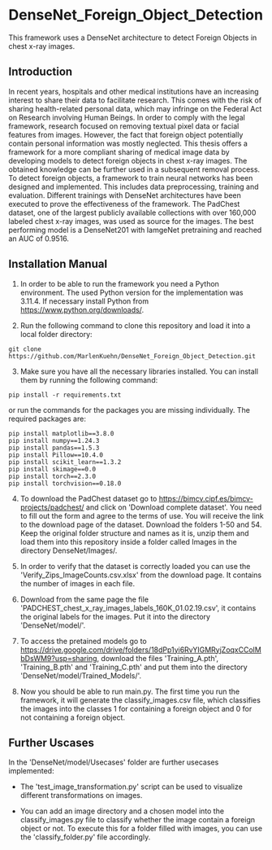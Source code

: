 <!-- markdownlint-disable -->

# DenseNet_Foreign_Object_Detection
This framework uses a DenseNet architecture to detect Foreign Objects in chest x-ray images.

## Introduction

In recent years, hospitals and other medical institutions have an increasing interest to share their data to facilitate research. This comes with the risk of sharing health-related personal data, which may infringe on the Federal Act on Research involving Human Beings. In order to comply with the legal framework, research focused on removing textual pixel data or facial features from images. However, the fact that foreign object potentially contain personal information was mostly neglected. This thesis offers a framework for a more compliant sharing of medical image data by developing models to detect foreign objects in chest x-ray images. The obtained knowledge can be further used in a subsequent removal process. To detect foreign objects, a framework to train neural networks has been designed and implemented. This includes data preprocessing, training and evaluation. Different trainings with DenseNet architectures have been executed to prove the effectiveness of the framework. The PadChest dataset, one of the largest publicly available collections with over 160,000 labeled chest x-ray images, was used as source for the images. The best performing model is a DenseNet201 with IamgeNet pretraining and reached an AUC of 0.9516. 

## Installation Manual

1. In order to be able to run the framework you need a Python environment. The used Python version for the implementation was 3.11.4. If necessary install Python from https://www.python.org/downloads/.

2. Run the following command to clone this repository and load it into a local folder directory: 
   
```
git clone https://github.com/MarlenKuehn/DenseNet_Foreign_Object_Detection.git
``` 


3. Make sure you have all the necessary libraries installed. You can install them by running the following command:

```
pip install -r requirements.txt
```

or run the commands for the packages you are missing individually. The required packages are:

```
pip install matplotlib==3.8.0
pip install numpy==1.24.3
pip install pandas==1.5.3
pip install Pillow==10.4.0
pip install scikit_learn==1.3.2
pip install skimage==0.0
pip install torch==2.3.0
pip install torchvision==0.18.0
```

4. To download the PadChest dataset go to https://bimcv.cipf.es/bimcv-projects/padchest/ and click on 'Download complete dataset'. You need to fill out the form and agree to the terms of use. You will receive the link to the download page of the dataset. Download the folders 1-50 and 54. Keep the original folder structure and names as it is, unzip them and load them into this repository inside a folder called Images in the directory DenseNet/Images/. 
   
5. In order to verify that the dataset is correctly loaded you can use the 'Verify_Zips_ImageCounts.csv.xlsx' from the download page. It contains the number of images in each file. 

6. Download from the same page the file 'PADCHEST_chest_x_ray_images_labels_160K_01.02.19.csv', it contains the original labels for the images. Put it into the directory 'DenseNet/model/'.
   
7. To access the pretained models go to https://drive.google.com/drive/folders/18dPp1yi6RvYIGMRyjZoqxCColMbDsWM9?usp=sharing, download the files 'Training_A.pth', 'Training_B.pth' and 'Training_C.pth' and put them into the directory 'DenseNet/model/Trained_Models/'.

8. Now you should be able to run main.py. The first time you run the framework, it will generate the classify_images.csv file, which classifies the images into the classes 1 for containing a foreign object and 0 for not containing a foreign object.
   
## Further Uscases

In the 'DenseNet/model/Usecases' folder are further usecases implemented:

- The 'test_image_transformation.py' script can be used to visualize different transformations on images. 
  
- You can add an image directory and a chosen model into the classify_images.py file to classify whether the image contain a foreign object or not. To execute this for a folder filled with images, you can use the 'classify_folder.py' file accordingly.